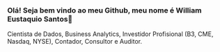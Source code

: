 ### Olá! Seja bem vindo ao meu Github, meu nome é William Eustaquio Santos👋
Cientista de Dados, Business Analytics, Investidor Profisional (B3, CME, Nasdaq, NYSE), Contador, Consultor e Auditor. 
<!--
**WilliamESantos/WilliamESantos** is a ✨ _special_ ✨ repository because its `README.md` (this file) appears on your GitHub profile.

Here are some ideas to get you started:

- 🔭 I’m currently working on ...
- 🌱 I’m currently learning ...
- 👯 I’m looking to collaborate on ...
- 🤔 I’m looking for help with ...
- 💬 Ask me about ...
- 📫 How to reach me: ...
- 😄 Pronouns: ...
- ⚡ Fun fact: ...
-->
